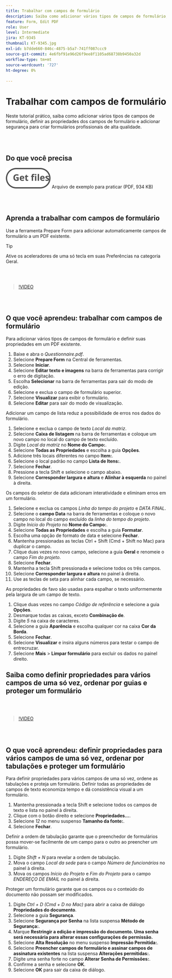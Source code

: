 ```yaml
---
title: Trabalhar com campos de formulário
description: Saiba como adicionar vários tipos de campos de formulário, definir propriedades de campos de formulário e adicionar segurança para criar formulários profissionais de alta qualidade
feature: Form, Edit PDF
role: User
level: Intermediate
jira: KT-9345
thumbnail: KT-9345.jpg
exl-id: b7dde660-846c-4875-b5a7-741ff087ccc9
source-git-commit: 4e6fbf91e96d26f9ee8f1105ad68738b9450a32d
workflow-type: tm+mt
source-wordcount: '727'
ht-degree: 0%

---
```


# Trabalhar com campos de formulário

Neste tutorial prático, saiba como adicionar vários tipos de campos de formulário, definir as propriedades dos campos de formulário e adicionar segurança para criar formulários profissionais de alta qualidade.

<br> 

## Do que você precisa

[![Obter arquivo](../assets/Getfiles.svg)](../assets/Questionnaire.pdf)
Arquivo de exemplo para praticar (PDF, 934 KB)

<br> 

## Aprenda a trabalhar com campos de formulário

Use a ferramenta Prepare Form para adicionar automaticamente campos de formulário a um PDF existente.

>[!TIP]
>
>Ative os aceleradores de uma só tecla em suas Preferências na categoria Geral.

<br> 

>[!VIDEO](https://video.tv.adobe.com/v/340084?quality=12&learn=on&hidetitle=true)

<br> 

## O que você aprendeu: trabalhar com campos de formulário

Para adicionar vários tipos de campos de formulário e definir suas propriedades em um PDF existente.

1. Baixe e abra o *Questionnaire.pdf*.
1. Selecione **Prepare Form** na Central de ferramentas.
1. Selecione **Iniciar**.
1. Selecione **Editar texto e imagens** na barra de ferramentas para corrigir o erro de digitação.
1. Escolha **Selecionar** na barra de ferramentas para sair do modo de edição.
1. Selecione e exclua o campo de formulário superior.
1. Selecione **Visualizar** para exibir o formulário.
1. Selecione **Editar** para sair do modo de visualização.

Adicionar um campo de lista reduz a possibilidade de erros nos dados do formulário.

1. Selecione e exclua o campo de texto *Local da matriz*.
1. Selecione **Caixa de listagem** na barra de ferramentas e coloque um novo campo no local do campo de texto excluído.
1. Digite *Local da matriz* no **Nome do Campo:**.
1. Selecione **Todas as Propriedades** e escolha a guia **Opções**.
1. Adicione três locais diferentes no campo **Item:**.
1. Selecione o local padrão no campo **Lista de Itens:**.
1. Selecione **Fechar**.
1. Pressione a tecla Shift e selecione o campo abaixo.
1. Selecione **Corresponder largura e altura** e **Alinhar à esquerda** no painel à direita.

Os campos do seletor de data adicionam interatividade e eliminam erros em um formulário.

1. Selecione e exclua os campos *Linha do tempo do projeto* e *DATA FINAL*.
1. Selecione o **campo Data** na barra de ferramentas e coloque o novo campo no local do campo excluído da *linha do tempo do projeto*.
1. Digite *Início do Projeto* no **Nome do Campo:**.
1. Selecione **Todas as Propriedades** e escolha a guia **Formatar**.
1. Escolha uma opção de formato de data e selecione **Fechar**.
1. Mantenha pressionadas as teclas Ctrl + Shift (Cmd + Shift no Mac) para duplicar o campo.
1. Clique duas vezes no novo campo, selecione a guia **Geral** e renomeie o campo *Fim do projeto*.
1. Selecione **Fechar**.
1. Mantenha a tecla Shift pressionada e selecione todos os três campos.
1. Selecione **Corresponder largura e altura** no painel à direita.
1. Use as teclas de seta para alinhar cada campo, se necessário.

As propriedades de favo são usadas para espalhar o texto uniformemente pela largura de um campo de texto.

1. Clique duas vezes no campo *Código de referência* e selecione a guia **Opções**.
1. Desmarque todas as caixas, exceto **Combinação de**.
1. Digite *5* na caixa de caracteres.
1. Selecione a guia **Aparência** e escolha qualquer cor na caixa **Cor da Borda**.
1. Selecione **Fechar**.
1. Selecione **Visualizar** e insira alguns números para testar o campo de entrecruzar.
1. Selecione **Mais** > **Limpar formulário** para excluir os dados no painel direito.

## Saiba como definir propriedades para vários campos de uma só vez, ordenar por guias e proteger um formulário

<br> 

>[!VIDEO](https://video.tv.adobe.com/v/340096?hidetitle=true)

<br> 

## O que você aprendeu: definir propriedades para vários campos de uma só vez, ordenar por tabulações e proteger um formulário

Para definir propriedades para vários campos de uma só vez, ordene as tabulações e proteja um formulário. Definir todas as propriedades de campos de texto economiza tempo e dá consistência visual a um formulário.

1. Mantenha pressionada a tecla Shift e selecione todos os campos de texto e lista no painel à direita.
1. Clique com o botão direito e selecione **Propriedades...**.
1. Selecione *12* no menu suspenso **Tamanho da fonte:**.
1. Selecione **Fechar**.

Definir a ordem de tabulação garante que o preenchedor de formulários possa mover-se facilmente de um campo para o outro ao preencher um formulário.

1. Digite *Shift + N* para revelar a ordem de tabulação.
1. Mova o campo *Local da sede* para o campo *Número de funcionários* no painel à direita.
1. Mova os campos *Início do Projeto* e *Fim do Projeto* para o campo *ENDEREÇO DE EMAIL* no painel à direita.

Proteger um formulário garante que os campos ou o conteúdo do documento não possam ser modificados.

1. Digite *Ctrl + D (Cmd + D no Mac)* para abrir a caixa de diálogo **Propriedades do documento**.
1. Selecione a guia **Segurança**.
1. Selecione **Segurança por Senha** na lista suspensa **Método de Segurança:**.
1. Marque **Restringir a edição e impressão do documento. Uma senha será necessária para alterar essas configurações de permissão.**
1. Selecione **Alta Resolução** no menu suspenso **Impressão Permitida:**.
1. Selecione **Preencher campos de formulário e assinar campos de assinatura existentes** na lista suspensa **Alterações permitidas:**.
1. Digite uma senha forte no campo **Alterar Senha de Permissões:**.
1. Confirme a senha e selecione **OK**.
1. Selecione **OK** para sair da caixa de diálogo.
